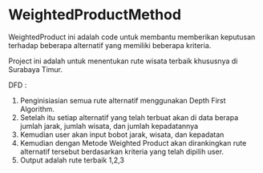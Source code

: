 # WeightedProductMethod

WeightedProduct ini adalah code untuk membantu memberikan keputusan terhadap beberapa alternatif yang memiliki beberapa kriteria.

Project ini adalah untuk menentukan rute wisata terbaik khususnya di Surabaya Timur.

DFD :
1. Penginisiasian semua rute alternatif menggunakan Depth First Algorithm.
2. Setelah itu setiap alternatif yang telah terbuat akan di data berapa jumlah jarak, jumlah wisata, dan jumlah kepadatannya
3. Kemudian user akan input bobot jarak, wisata, dan kepadatan
4. Kemudian dengan Metode Weighted Product akan dirankingkan rute alternatif tersebut berdasarkan kriteria yang telah dipilih user.
5. Output adalah rute terbaik 1,2,3
